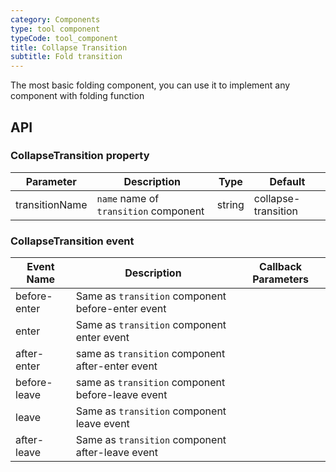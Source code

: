 ```yaml
---
category: Components
type: tool component
typeCode: tool_component
title: Collapse Transition
subtitle: Fold transition
---
```


The most basic folding component, you can use it to implement any component with folding function

## API

### CollapseTransition property

| Parameter | Description | Type | Default |
|-----------------|--------------------------|---------|-------|
| transitionName | `name` name of `transition` component | string | collapse-transition |

### CollapseTransition event

| Event Name | Description | Callback Parameters |
|--------------|--------------------------------|------|
| before-enter | Same as `transition` component before-enter event | |
| enter | Same as `transition` component enter event | |
| after-enter | same as `transition` component after-enter event | |
| before-leave | same as `transition` component before-leave event | |
| leave | Same as `transition` component leave event | |
| after-leave | Same as `transition` component after-leave event | |

